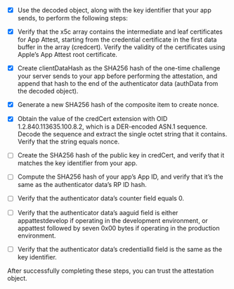 - [x] Use the decoded object, along with the key identifier that your app sends, to perform the following steps:

- [x] Verify that the x5c array contains the intermediate and leaf certificates for App Attest, starting from the credential certificate in the first data buffer in the array (credcert). Verify the validity of the certificates using Apple’s App Attest root certificate.

- [x] Create clientDataHash as the SHA256 hash of the one-time challenge your server sends to your app before performing the attestation, and append that hash to the end of the authenticator data (authData from the decoded object).

- [x] Generate a new SHA256 hash of the composite item to create nonce.

- [x] Obtain the value of the credCert extension with OID 1.2.840.113635.100.8.2, which is a DER-encoded ASN.1 sequence. Decode the sequence and extract the single octet string that it contains. Verify that the string equals nonce.

- [ ] Create the SHA256 hash of the public key in credCert, and verify that it matches the key identifier from your app.

- [ ] Compute the SHA256 hash of your app’s App ID, and verify that it’s the same as the authenticator data’s RP ID hash.

- [ ] Verify that the authenticator data’s counter field equals 0.

- [ ] Verify that the authenticator data’s aaguid field is either appattestdevelop if operating in the development environment, or appattest followed by seven 0x00 bytes if operating in the production environment.

- [ ] Verify that the authenticator data’s credentialId field is the same as the key identifier.

After successfully completing these steps, you can trust the attestation object.